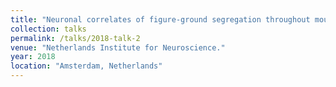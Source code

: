 ```yaml
---
title: "Neuronal correlates of figure-ground segregation throughout mouse cortex."
collection: talks
permalink: /talks/2018-talk-2
venue: "Netherlands Institute for Neuroscience."
year: 2018
location: "Amsterdam, Netherlands"
---
```



